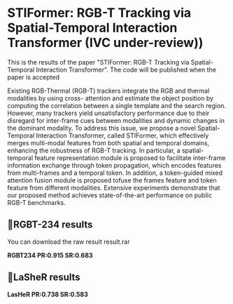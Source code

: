 # STIFormer: RGB-T Tracking via Spatial-Temporal Interaction Transformer (IVC under-review))
This is the results of the paper "STIFormer: RGB-T Tracking via Spatial-Temporal Interaction Transformer". The code will be published when the paper is accepted

Existing RGB-Thermal (RGB-T) trackers integrate the RGB and thermal modalities by using cross- attention and estimate the object position by computing the correlation between a single template and the search region. However, many trackers yield unsatisfactory performance due to their disregard for inter-frame cues between modalities and dynamic changes in the dominant modality. To address this issue, we propose a novel Spatial-Temporal Interaction Transformer, called STIFormer, which effectively merges multi-modal features from both spatial and temporal domains, enhancing the robustness of RGB-T tracking. In particular, a spatial-temporal feature representation module is proposed to facilitate inter-frame information exchange
through token propagation, which encodes features from multi-frames and a temporal token. In addition, a token-guided mixed attention fusion module is proposed tofuse the frames feature and token feature from different modalities. Extensive experiments demonstrate that our proposed method achieves state-of-the-art performance on public RGB-T benchmarks.


## 🌟RGBT-234 results
You can download the raw result result.rar

**RGBT234 PR:0.915 SR:0.683**
## 🌟LaSheR results
**LasHeR PR:0.738 SR:0.583**




